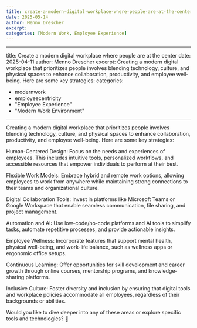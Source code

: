 ```yaml
---
title: create-a-modern-digital-workplace-where-people-are-at-the-center
date: 2025-05-14
author: Menno Drescher
excerpt: 
categories: [Modern Work, Employee Experience]
---
```


---
title: Create a modern digital workplace where people are at the center
date: 2025-04-11
author: Menno Drescher
excerpt: Creating a modern digital workplace that prioritizes people involves blending technology, culture, and physical spaces to enhance collaboration, productivity, and employee well-being. Here are some key strategies:
categories:
  - modernwork
  - employeecentricity
  - "Employee Experience"
  - "Modern Work Environment"
---


Creating a modern digital workplace that prioritizes people involves blending technology, culture, and physical spaces to enhance collaboration, productivity, and employee well-being. Here are some key strategies:

Human-Centered Design: Focus on the needs and experiences of employees. This includes intuitive tools, personalized workflows, and accessible resources that empower individuals to perform at their best.

Flexible Work Models: Embrace hybrid and remote work options, allowing employees to work from anywhere while maintaining strong connections to their teams and organizational culture.

Digital Collaboration Tools: Invest in platforms like Microsoft Teams or Google Workspace that enable seamless communication, file sharing, and project management.

Automation and AI: Use low-code/no-code platforms and AI tools to simplify tasks, automate repetitive processes, and provide actionable insights.

Employee Wellness: Incorporate features that support mental health, physical well-being, and work-life balance, such as wellness apps or ergonomic office setups.

Continuous Learning: Offer opportunities for skill development and career growth through online courses, mentorship programs, and knowledge-sharing platforms.

Inclusive Culture: Foster diversity and inclusion by ensuring that digital tools and workplace policies accommodate all employees, regardless of their backgrounds or abilities.

Would you like to dive deeper into any of these areas or explore specific tools and technologies? 🚀
